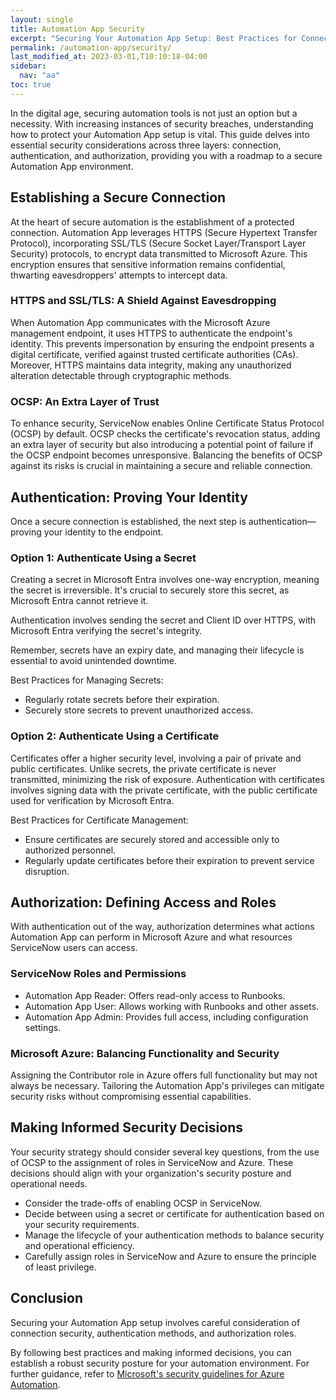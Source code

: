 ```yaml
---
layout: single
title: Automation App Security
excerpt: "Securing Your Automation App Setup: Best Practices for Connection, Authentication, and Authorization"
permalink: /automation-app/security/
last_modified_at: 2023-03-01,T10:10:18-04:00
sidebar:
  nav: "aa"
toc: true
---
```


In the digital age, securing automation tools is not just an option but a necessity. With increasing instances of security breaches, understanding how to protect your Automation App setup is vital. This guide delves into essential security considerations across three layers: connection, authentication, and authorization, providing you with a roadmap to a secure Automation App environment.

## Establishing a Secure Connection

At the heart of secure automation is the establishment of a protected connection. Automation App leverages HTTPS (Secure Hypertext Transfer Protocol), incorporating SSL/TLS (Secure Socket Layer/Transport Layer Security) protocols, to encrypt data transmitted to Microsoft Azure. This encryption ensures that sensitive information remains confidential, thwarting eavesdroppers' attempts to intercept data.

### HTTPS and SSL/TLS: A Shield Against Eavesdropping

When Automation App communicates with the Microsoft Azure management endpoint, it uses HTTPS to authenticate the endpoint's identity. This prevents impersonation by ensuring the endpoint presents a digital certificate, verified against trusted certificate authorities (CAs). Moreover, HTTPS maintains data integrity, making any unauthorized alteration detectable through cryptographic methods.

### OCSP: An Extra Layer of Trust

To enhance security, ServiceNow enables Online Certificate Status Protocol (OCSP) by default. OCSP checks the certificate's revocation status, adding an extra layer of security but also introducing a potential point of failure if the OCSP endpoint becomes unresponsive. Balancing the benefits of OCSP against its risks is crucial in maintaining a secure and reliable connection.

## Authentication: Proving Your Identity

Once a secure connection is established, the next step is authentication—proving your identity to the endpoint.

### Option 1: Authenticate Using a Secret

Creating a secret in Microsoft Entra involves one-way encryption, meaning the secret is irreversible. It's crucial to securely store this secret, as Microsoft Entra cannot retrieve it. 

Authentication involves sending the secret and Client ID over HTTPS, with Microsoft Entra verifying the secret's integrity. 

Remember, secrets have an expiry date, and managing their lifecycle is essential to avoid unintended downtime.

Best Practices for Managing Secrets:

- Regularly rotate secrets before their expiration.
- Securely store secrets to prevent unauthorized access.

### Option 2: Authenticate Using a Certificate

Certificates offer a higher security level, involving a pair of private and public certificates. Unlike secrets, the private certificate is never transmitted, minimizing the risk of exposure. Authentication with certificates involves signing data with the private certificate, with the public certificate used for verification by Microsoft Entra.

Best Practices for Certificate Management:

- Ensure certificates are securely stored and accessible only to authorized personnel.
- Regularly update certificates before their expiration to prevent service disruption.

## Authorization: Defining Access and Roles

With authentication out of the way, authorization determines what actions Automation App can perform in Microsoft Azure and what resources ServiceNow users can access.

### ServiceNow Roles and Permissions

- Automation App Reader: Offers read-only access to Runbooks.
- Automation App User: Allows working with Runbooks and other assets.
- Automation App Admin: Provides full access, including configuration settings.

### Microsoft Azure: Balancing Functionality and Security

Assigning the Contributor role in Azure offers full functionality but may not always be necessary. Tailoring the Automation App's privileges can mitigate security risks without compromising essential capabilities.

## Making Informed Security Decisions

Your security strategy should consider several key questions, from the use of OCSP to the assignment of roles in ServiceNow and Azure. These decisions should align with your organization's security posture and operational needs.

- Consider the trade-offs of enabling OCSP in ServiceNow.
- Decide between using a secret or certificate for authentication based on your security requirements.
- Manage the lifecycle of your authentication methods to balance security and operational efficiency.
- Carefully assign roles in ServiceNow and Azure to ensure the principle of least privilege.

## Conclusion

Securing your Automation App setup involves careful consideration of connection security, authentication methods, and authorization roles. 

By following best practices and making informed decisions, you can establish a robust security posture for your automation environment. For further guidance, refer to [Microsoft's security guidelines for Azure Automation](https://learn.microsoft.com/en-us/azure/automation/automation-security-guidelines).
